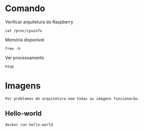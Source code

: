 # Comando
Verificar arquitetura do Raspberry<br>
```
cat /proc/cpuinfo
```
Memória disponível<br>
```
free -h
```
Ver processamento<br>
```
htop
```

# Imagens
```
Por problemas de arquitetura nem todas as imagens funcionarão.
```
## Hello-world
```
docker run hello-world
```
